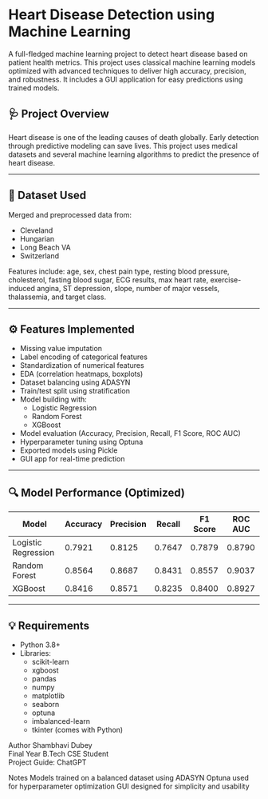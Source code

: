 # Heart Disease Detection using Machine Learning

A full-fledged machine learning project to detect heart disease based on patient health metrics. This project uses classical machine learning models optimized with advanced techniques to deliver high accuracy, precision, and robustness. It includes a GUI application for easy predictions using trained models.

## 🩺 Project Overview

Heart disease is one of the leading causes of death globally. Early detection through predictive modeling can save lives. This project uses medical datasets and several machine learning algorithms to predict the presence of heart disease.


---

## 💾 Dataset Used

Merged and preprocessed data from:
- Cleveland
- Hungarian
- Long Beach VA
- Switzerland

Features include: age, sex, chest pain type, resting blood pressure, cholesterol, fasting blood sugar, ECG results, max heart rate, exercise-induced angina, ST depression, slope, number of major vessels, thalassemia, and target class.

---

## ⚙️ Features Implemented

- Missing value imputation
- Label encoding of categorical features
- Standardization of numerical features
- EDA (correlation heatmaps, boxplots)
- Dataset balancing using ADASYN
- Train/test split using stratification
- Model building with:
  - Logistic Regression
  - Random Forest
  - XGBoost
- Model evaluation (Accuracy, Precision, Recall, F1 Score, ROC AUC)
- Hyperparameter tuning using Optuna
- Exported models using Pickle
- GUI app for real-time prediction

---

## 🔍 Model Performance (Optimized)

| Model               | Accuracy | Precision | Recall | F1 Score | ROC AUC |
|--------------------|----------|-----------|--------|----------|----------|
| Logistic Regression| 0.7921   | 0.8125    | 0.7647 | 0.7879   | 0.8790   |
| Random Forest       | 0.8564   | 0.8687    | 0.8431 | 0.8557   | 0.9037   |
| XGBoost             | 0.8416   | 0.8571    | 0.8235 | 0.8400   | 0.8927   |

---

## 💡 Requirements

- Python 3.8+
- Libraries:
  - scikit-learn
  - xgboost
  - pandas
  - numpy
  - matplotlib
  - seaborn
  - optuna
  - imbalanced-learn
  - tkinter (comes with Python)

Author
Shambhavi Dubey<br>
Final Year B.Tech CSE Student<br>
Project Guide: ChatGPT

Notes
Models trained on a balanced dataset using ADASYN
Optuna used for hyperparameter optimization
GUI designed for simplicity and usability
